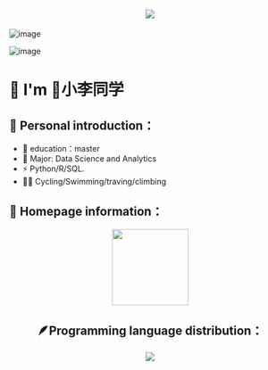 # <h1 align="center"> <a href="https://sunguoqi.com/"> <img src="https://readme-typing-svg.herokuapp.com/?lines=欢迎来到🍉小李同学的主页&center=true&size=27"> </a> </h1>


![image](https://github.com/p132588/-/blob/main/68747470733a2f2f63646e2e6a7364656c6976722e6e65742f67682f73756e3032323553554e2f73756e3032323553554e2f6173736574732f696d616765732f636f64696e672e676966.gif) 

![image](https://github.com/p132588/-/blob/main/68747470733a2f2f63646e2e6a7364656c6976722e6e65742f67682f73756e3032323553554e2f73756e3032323553554e2f70726f66696c652d736e616b652d636f6e747269622f6769746875622d636f6e747269627574696f6e2d677269642d736e616b652d6461726b2e737667.svg) 


# 🙋 I'm 🍉小李同学
## 🐥 Personal introduction：

- 📘 education：master
- 🫡 Major: Data Science and Analytics
- ⚡ Python/R/SQL.
- 🏊‍♀️ Cycling/Swimming/traving/climbing
  
## 🐥 Homepage information：
<div align="center"> <img height="137px" src="https://github-readme-stats.vercel.app/api?username=p132588&hide_title=true&hide_border=true&show_icons=trueline_height=21&text_color=000&icon_color=000&bg_color=0,ea6161,ffc64d,fffc4d,52fa5a&theme=graywhite" /> 

## 🪶Programming language distribution：

</div><div align="center"> <img src="https://github-readme-stats.vercel.app/api/top-langs/?username=p132588&hide_title=true&hide_border=true&layout=compact&langs_count=6&text_color=000&icon_color=fff&bg_color=0,52fa5a,4dfcff,c64dff&theme=graywhite" /> </div>








